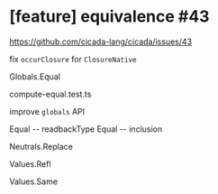 # [feature] equivalence #43

https://github.com/cicada-lang/cicada/issues/43

fix `occurClosure` for `ClosureNative`

Globals.Equal

compute-equal.test.ts

improve `globals` API

Equal -- readbackType
Equal -- inclusion

Neutrals.Replace

Values.Refl

Values.Same
